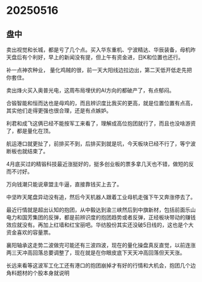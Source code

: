 # 20250516

## 盘中

卖出视觉和长城，都是亏了几个点。买入华东重机、宁波精达、华辰装备，母机昨天盘后有个利好，早上的新闻没有提，但上午有资金进，日K和位置也还行。

补一点神农种业， 量化鸡贼的很，前一天大阳线边拉边出，第二天低开低走先把你套住。

卖出烽火买入奥普光电，这周布局埋伏的AI方向的都破产了，有点郁闷。

合锻智能和恒而达也是母鸡的，而且辨识度比我买的更高，就是位置位置有点高，其实他们走得更强也很合理，还是有点嫉妒。

利君和成飞这俩已经不能按军工来看了，理解成高位抱团就行了，而且也没啥游资了，都是量化在顶。

航运港口就更扯了，前排买不到，后排买到就是坑，今天板块已经不行了，等宁波断板也就结束了。

4月底买过的精锻科技最近涨挺好的，挺多创业板的票多拿几天也不错，做短的反而不讨好。

万向钱潮只能说章盟主牛逼，直接靠钱买上去了。

中坚昨天尾盘异动没有追，然后今天机器人跟着工业母机走强下午又奔涨停去了。

最近行情就是超出认知的抱团，从中毅达到渝三峡然后到中旗新材，包括前面乐山电力和国芳集团的反弹，都是前辨识度的抱团趋势或者反弹，正经板块带动的赚钱效应就没有。再加上红墙和红宝丽吧。华纺股份其实还没破5日线的，这也是个大资金喜欢的容量票。

襄阳轴承这走势二波做完可能还有三波四波，现在的量化操盘真反直觉，以前连涨两三天冲高回落总要调整了，现在就是在你眼皮底下天天冲高回落但天天涨。

长远来看等这波军工化工还有港口的抱团崩掉才有好的行情和大机会，抱团几个边角料题材的个股本身就说明
